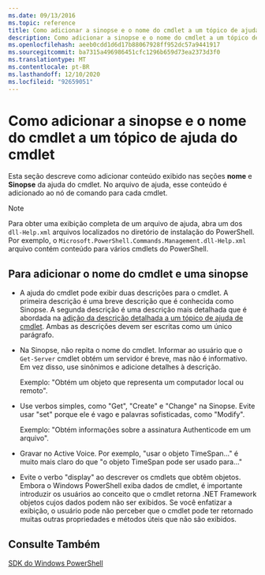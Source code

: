 ```yaml
---
ms.date: 09/13/2016
ms.topic: reference
title: Como adicionar a sinopse e o nome do cmdlet a um tópico de ajuda do cmdlet
description: Como adicionar a sinopse e o nome do cmdlet a um tópico de ajuda do cmdlet
ms.openlocfilehash: aeeb0cdd1d6d17b88067928ff952dc57a9441917
ms.sourcegitcommit: ba7315a496986451cfc1296b659d73ea2373d3f0
ms.translationtype: MT
ms.contentlocale: pt-BR
ms.lasthandoff: 12/10/2020
ms.locfileid: "92659051"
---
```

# <a name="how-to-add-the-cmdlet-name-and-synopsis-to-a-cmdlet-help-topic"></a>Como adicionar a sinopse e o nome do cmdlet a um tópico de ajuda do cmdlet

Esta seção descreve como adicionar conteúdo exibido nas seções **nome** e **Sinopse** da ajuda do cmdlet. No arquivo de ajuda, esse conteúdo é adicionado ao nó de comando para cada cmdlet.

> [!NOTE]
> Para obter uma exibição completa de um arquivo de ajuda, abra um dos `dll-Help.xml` arquivos localizados no diretório de instalação do PowerShell. Por exemplo, o `Microsoft.PowerShell.Commands.Management.dll-Help.xml` arquivo contém conteúdo para vários cmdlets do PowerShell.

## <a name="to-add-the-cmdlet-name-and-a-synopsis"></a>Para adicionar o nome do cmdlet e uma sinopse

- A ajuda do cmdlet pode exibir duas descrições para o cmdlet. A primeira descrição é uma breve descrição que é conhecida como Sinopse. A segunda descrição é uma descrição mais detalhada que é abordada na [adição da descrição detalhada a um tópico de ajuda de cmdlet](./how-to-add-a-cmdlet-description.md).
  Ambas as descrições devem ser escritas como um único parágrafo.

- Na Sinopse, não repita o nome do cmdlet. Informar ao usuário que o `Get-Server` cmdlet obtém um servidor é breve, mas não é informativo. Em vez disso, use sinônimos e adicione detalhes à descrição.

  Exemplo: "Obtém um objeto que representa um computador local ou remoto".

- Use verbos simples, como "Get", "Create" e "Change" na Sinopse. Evite usar "set" porque ele é vago e palavras sofisticadas, como "Modify".

  Exemplo: "Obtém informações sobre a assinatura Authenticode em um arquivo".

- Gravar no Active Voice. Por exemplo, "usar o objeto TimeSpan..." é muito mais claro do que "o objeto TimeSpan pode ser usado para..."

- Evite o verbo "display" ao descrever os cmdlets que obtêm objetos. Embora o Windows PowerShell exiba dados de cmdlet, é importante introduzir os usuários ao conceito que o cmdlet retorna .NET Framework objetos cujos dados podem não ser exibidos. Se você enfatizar a exibição, o usuário pode não perceber que o cmdlet pode ter retornado muitas outras propriedades e métodos úteis que não são exibidos.

## <a name="see-also"></a>Consulte Também

[SDK do Windows PowerShell](../windows-powershell-reference.md)
